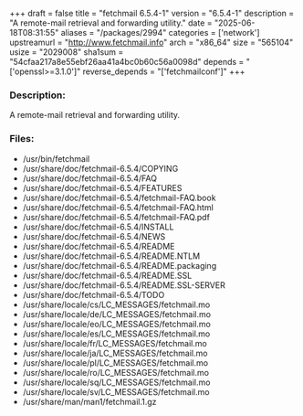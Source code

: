 +++
draft = false
title = "fetchmail 6.5.4-1"
version = "6.5.4-1"
description = "A remote-mail retrieval and forwarding utility."
date = "2025-06-18T08:31:55"
aliases = "/packages/2994"
categories = ['network']
upstreamurl = "http://www.fetchmail.info"
arch = "x86_64"
size = "565104"
usize = "2029008"
sha1sum = "54cfaa217a8e55ebf26aa41a4bc0b60c56a0098d"
depends = "['openssl>=3.1.0']"
reverse_depends = "['fetchmailconf']"
+++
### Description: 
A remote-mail retrieval and forwarding utility.

### Files: 
* /usr/bin/fetchmail
* /usr/share/doc/fetchmail-6.5.4/COPYING
* /usr/share/doc/fetchmail-6.5.4/FAQ
* /usr/share/doc/fetchmail-6.5.4/FEATURES
* /usr/share/doc/fetchmail-6.5.4/fetchmail-FAQ.book
* /usr/share/doc/fetchmail-6.5.4/fetchmail-FAQ.html
* /usr/share/doc/fetchmail-6.5.4/fetchmail-FAQ.pdf
* /usr/share/doc/fetchmail-6.5.4/INSTALL
* /usr/share/doc/fetchmail-6.5.4/NEWS
* /usr/share/doc/fetchmail-6.5.4/README
* /usr/share/doc/fetchmail-6.5.4/README.NTLM
* /usr/share/doc/fetchmail-6.5.4/README.packaging
* /usr/share/doc/fetchmail-6.5.4/README.SSL
* /usr/share/doc/fetchmail-6.5.4/README.SSL-SERVER
* /usr/share/doc/fetchmail-6.5.4/TODO
* /usr/share/locale/cs/LC_MESSAGES/fetchmail.mo
* /usr/share/locale/de/LC_MESSAGES/fetchmail.mo
* /usr/share/locale/eo/LC_MESSAGES/fetchmail.mo
* /usr/share/locale/es/LC_MESSAGES/fetchmail.mo
* /usr/share/locale/fr/LC_MESSAGES/fetchmail.mo
* /usr/share/locale/ja/LC_MESSAGES/fetchmail.mo
* /usr/share/locale/pl/LC_MESSAGES/fetchmail.mo
* /usr/share/locale/ro/LC_MESSAGES/fetchmail.mo
* /usr/share/locale/sq/LC_MESSAGES/fetchmail.mo
* /usr/share/locale/sv/LC_MESSAGES/fetchmail.mo
* /usr/share/man/man1/fetchmail.1.gz
